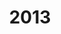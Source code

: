 ---
title: "2013"
collection: publications
permalink: /publication/2010-10-01-paper
excerpt: "<br/><img src='/images/paper3.png' width='250' height='150' class='float:left'>"
paperurl: 'http://www.cqvip.com/qk/97390x/201308/46601544.html'
citation: 'Weiming Wang, Xiuping Liu, Zhouwang Yang and Ligang Liu. (2013). &quot;网格曲面特征的稀疏性优化检测算法.&quot; <i>Journal of Computer-Aided Design & Computer Graphics</i>. 2013, 25(8):1128-1136.  CCF: T1.'
---